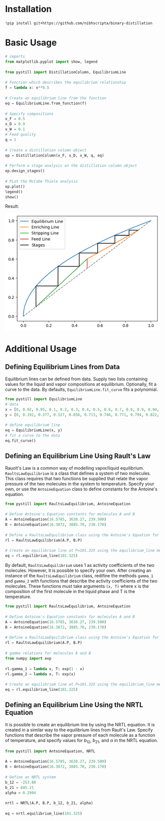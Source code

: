 # Installation

`!pip install git+https://github.com/nibhscripta/binary-distillation`

# Basic Usage

```python
# imports
from matplotlib.pyplot import show, legend

from pystill import DistillationColumn, EquilibriumLine

# Function which describes the equilibrium relationship
f = lambda x: x**0.5

# Create an equilibrium line from the function
eq = EquilibriumLine.from_function(f)

# Specify compositions
x_F = 0.5
x_D = 0.9
x_W = 0.1
# Feed quality
q = 1

# Create a distillation column object
op = DistillationColumn(x_F, x_D, x_W, q, eq)

# Perform a stage analysis on the distillation column object
op.design_stages()

# PLot the McCabe Thiele analysis
op.plot()
legend()
show()
```

Result:

![McCabe Thiele Analysis](https://github.com/nibhscripta/binary-distillation/blob/main/McCabe_Thiele.png)

# Additional Usage 

## Defining Equilibrium Lines from Data

Equilibrium lines can be defined from data. Supply two lists containing values for the liquid and vapor compositions at equilibrium. Optionally, fit a curve to the data. By defaults, `EquilibriumLine.fit_curve` fits a polynomial.

```python
from pystill import EquilibriumLine
# data
x = [0, 0.02, 0.05, 0.1, 0.2, 0.3, 0.4, 0.5, 0.6, 0.7, 0.8, 0.9, 0.94, 0.96, 0.98, 1]
y = [0, 0.192, 0.377, 0.527, 0.656, 0.713, 0.746, 0.771, 0.794, 0.822, 0.858, 0.912, 0.942, 0.959, 0.978, 1]

# define equilibrium line
eq = EquilibriumLine(x, y)
# fit a curve to the data
eq.fit_curve()
```

## Defining an Equilibrium Line Using Rault's Law

Rauolt's Law is a common way of modelling vapor/liquid equilibrium. `RaultsLawEquilibrium` is a class that defines a system of two molecules. This class requires that two functions be supplied that relate the vapor pressure of the two molecules in the system to temperature. Specify your own, or use the `AntoineEquation` class to define constants for the Antoine's equation.

```python
from pystill import RaultsLawEquilibrium, AntoineEquation

# Define Antoine's Equation constants for molecules A and B
A = AntoineEquation(16.5785, 3638.27, 239.500)
B = AntoineEquation(16.3872, 3885.70, 230.170)

# Define a RaultsLawEquilibrium class using the Antoine's Equation for molecules A and B
rl = RaultsLawEquilibrium(A.P, B.P)

# Create an equilibrium line at P=101.325 using the equilibrium_line method
eq = rl.equilibrium_line(101.325)
```

By default, `RaultsLawEquilibrium` uses 1 as activity coefficients of the two molecules. However, it is possible to specify your own. After creating an instance of the `RaultsLawEquilibrium` class, redifine the methods `gamma_1` and `gamma_2` with functions that describe the activity coefficients of the two molecules. These functions must take arguments `(x, T)` where x is the composition of the first molecule in the liquid phase and T is the temperature. 

```python
from pystill import RaultsLawEquilibrium, AntoineEquation

# Define Antoine's Equation constants for molecules A and B
A = AntoineEquation(16.5785, 3638.27, 239.500)
B = AntoineEquation(16.3872, 3885.70, 230.170)

# Define a RaultsLawEquilibrium class using the Antoine's Equation for molecules A and B
rl = RaultsLawEquilibrium(A.P, B.P)

# gamma relations for molecules A and B
from numpy import exp

rl.gamma_1 = lambda x, T: exp(1 - x)
rl.gamma_2 = lambda x, T: exp(x)

# Create an equilibrium line at P=101.325 using the equilibrium_line method
eq = rl.equilibrium_line(101.325)
```

## Defining an Equilibrium Line Using the NRTL Equation

It is possible to create an equilibrium line by using the NRTL equation. It is created in a similar way to the equilibrium lines from Rault's Law. Specify functions that describe the vapor pressure of each molecule as a function of temperature, and specify values for $b_{12}$, $b_{21}$, and $\alpha$ in the NRTL equation.

```python
from pystill import AntoineEquation, NRTL

A = AntoineEquation(16.5785, 3638.27, 239.500)
B = AntoineEquation(16.3872, 3885.70, 230.170)

# Define an NRTL system
b_12 = -253.88
b_21 = 845.21
alpha = 0.2994

nrtl = NRTL(A.P, B.P, b_12, b_21, alpha)

eq = nrtl.equilibrium_line(101.325)
```